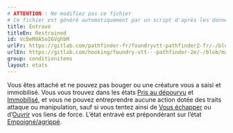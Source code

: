 ```yaml
---
# ATTENTION : Ne modifiez pas ce fichier
# Ce fichier est généré automatiquement par un script d'après les données du module Foundry VTT officiel et de sa traduction
title: Entravé
titleEn: Restrained
id: VcDeM8A5oI6VqhbM
urlFr: https://gitlab.com/pathfinder-fr/foundryvtt-pathfinder2-fr/-/blob/master/data/conditionitems/VcDeM8A5oI6VqhbM.htm
urlEn: https://gitlab.com/hooking/foundry-vtt---pathfinder-2e/-/blob/master/packs/data/conditionitems.db/restrained.json
group: conditionitems
layout: etats
---
```

Vous êtes attaché et ne pouvez pas bouger ou une créature vous a saisi et immobilisé. Vous vous trouvez dans les états [Pris au dépourvu](pris-au-dépourvu.md) et [Immobilisé](immobilisé.md), et vous ne pouvez entreprendre aucune action dotée des traits attaque ou manipulation, sauf si vous tentez ainsi de [Vous échapper](../actions/s-échapper.md) ou d’[Ouvrir](../actions/ouvrir-de-force.md) vos liens de force. L’état entravé est prépondérant sur l’état [Empoigné/agrippé](agrippé-empoigné.md).


